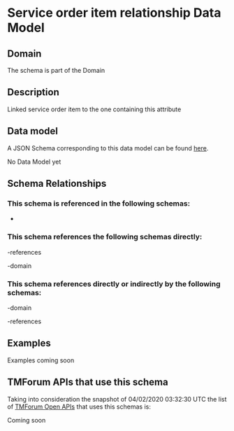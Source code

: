 # Service order item relationship Data Model

## Domain

The  schema is part of the  Domain

## Description

Linked service order item to the one containing this attribute

## Data model

A JSON Schema corresponding to this data model can be found
[here](https://github.com/tmforum-rand/schemas/blob/candidates/Service/ServiceOrderItemRelationship.schema.json).

No Data Model yet

## Schema Relationships

### This schema is referenced in the following schemas:

-

### This schema references the following schemas directly:

-references

-domain

### This schema references directly or indirectly by the following schemas:

-domain

-references



## Examples

Examples coming soon

## TMForum APIs that use this schema

Taking into consideration the snapshot of 04/02/2020 03:32:30 UTC the list of [TMForum Open APIs](https://www.tmforum.org/open-apis/) that uses this schemas is:

Coming soon